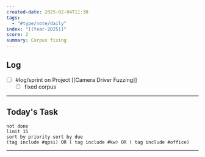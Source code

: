 ```yaml
---
created-date: 2025-02-04T11:30
tags:
  - "#type/note/daily"
index: "[[Year-2025]]"
score: 2
summary: Corpus fixing
---
```


## Log
- [ ] #log/sprint on Project [[Camera Driver Fuzzing]]
	- [ ] fixed corpus

---

## Today's Task

```tasks
not done
limit 15
sort by priority sort by due
(tag include #qpsi) OR ( tag include #kw) OR ( tag include #office)
```
---
